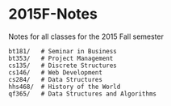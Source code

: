 # 2015F-Notes
Notes for all classes for the 2015 Fall semester

```
bt181/   # Seminar in Business
bt353/   # Project Management
cs135/   # Discrete Structures
cs146/   # Web Development
cs284/   # Data Structures
hhs468/  # History of the World
qf365/   # Data Structures and Algorithms
```
